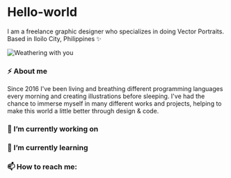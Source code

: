 # Hello-world 

I am a freelance graphic designer who specializes in doing Vector Portraits.
Based in Iloilo City, Philippines ✨

![Weathering with you](https://media1.tenor.com/images/bcb760ae97dc97e7d6855fe2694e345f/tenor.gif)

### ⚡ About me
Since 2016 I've been living and breathing different programming languages every morning and creating illustrations before sleeping. 
I've had the chance to immerse myself in many different works and projects, helping to make this world a little better through design & code.

### 🔭 I’m currently working on 

### 🌱 I’m currently learning 

### 📫 How to reach me:




<!--
**ayrrajane/ayrrajane** is a ✨ _special_ ✨ repository because its `README.md` (this file) appears on your GitHub profile.

Here are some ideas to get you started:

- 🔭 I’m currently working on ...
- 🌱 I’m currently learning ...
- 👯 I’m looking to collaborate on ...
- 🤔 I’m looking for help with ...
- 💬 Ask me about ...
- 📫 How to reach me: ...
- 😄 Pronouns: ...
- ⚡ Fun fact: ...
-->
